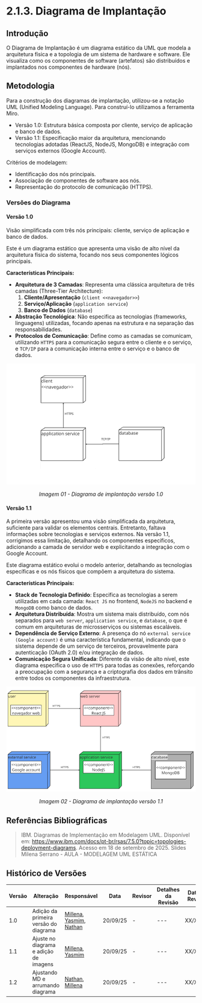 # 2.1.3. Diagrama de Implantação

## Introdução

O Diagrama de Implantação é um diagrama estático da UML que modela a arquitetura física e a topologia de um sistema de hardware e software. Ele visualiza como os componentes de software (artefatos) são distribuídos e implantados nos componentes de hardware (nós).

## Metodologia

Para a construção dos diagramas de implantação, utilizou-se a notação UML (Unified Modeling Language). Para construí-lo utilizamos a ferramenta Miro.

- Versão 1.0: Estrutura básica composta por cliente, serviço de aplicação e banco de dados.
- Versão 1.1: Especificação maior da arquitetura, mencionando tecnologias adotadas (ReactJS, NodeJS, MongoDB) e integração com serviços externos (Google Account).

Critérios de modelagem:

- Identificação dos nós principais.
- Associação de componentes de software aos nós.
- Representação do protocolo de comunicação (HTTPS).

### Versões do Diagrama

#### Versão 1.0

Visão simplificada com três nós principais: cliente, serviço de aplicação e banco de dados.

Este é um diagrama estático que apresenta uma visão de alto nível da arquitetura física do sistema, focando nos seus componentes lógicos principais.

**Características Principais:**

* **Arquitetura de 3 Camadas**: Representa uma clássica arquitetura de três camadas (Three-Tier Architecture):
    1.  **Cliente/Apresentação** (`client <<navegador>>`)
    2.  **Serviço/Aplicação** (`application service`)
    3.  **Banco de Dados** (`database`)
* **Abstração Tecnológica**: Não especifica as tecnologias (frameworks, linguagens) utilizadas, focando apenas na estrutura e na separação das responsabilidades.
* **Protocolos de Comunicação**: Define como as camadas se comunicam, utilizando `HTTPS` para a comunicação segura entre o cliente e o serviço, e `TCP/IP` para a comunicação interna entre o serviço e o banco de dados.

<div align="center">
  <img src="../Assets/diagrama-implantacao-v1.png" width="800" alt="Diagrama">
  <p><em>Imagem 01 - Diagrama de implantação versão 1.0 </em></p>
</div>

#### Versão 1.1

A primeira versão apresentou uma visão simplificada da arquitetura, suficiente para validar os elementos centrais. Entretanto, faltava informações sobre tecnologias e serviços externos.
Na versão 1.1, corrigimos essa limitação, detalhando os componentes específicos, adicionando a camada de servidor web e explicitando a integração com o Google Account.

Este diagrama estático evolui o modelo anterior, detalhando as tecnologias específicas e os nós físicos que compõem a arquitetura do sistema.

**Características Principais:**

* **Stack de Tecnologia Definido**: Especifica as tecnologias a serem utilizadas em cada camada: `React JS` no frontend, `NodeJS` no backend e `MongoDB` como banco de dados.
* **Arquitetura Distribuída**: Mostra um sistema mais distribuído, com nós separados para `web server`, `application service`, e `database`, o que é comum em arquiteturas de microsserviços ou sistemas escaláveis.
* **Dependência de Serviço Externo**: A presença do nó `external service (Google account)` é uma característica fundamental, indicando que o sistema depende de um serviço de terceiros, provavelmente para autenticação (OAuth 2.0) e/ou integração de dados.
* **Comunicação Segura Unificada**: Diferente da visão de alto nível, este diagrama especifica o uso de `HTTPS` para todas as conexões, reforçando a preocupação com a segurança e a criptografia dos dados em trânsito entre todos os componentes da infraestrutura.

<div align="center">
  <img src="../Assets/diagrama-implantacao-v1.1.png" width="800" alt="Diagrama">
  <p><em>Imagem 02 - Diagrama de implantação versão 1.1 </em></p>
</div>

## Referências Bibliográficas

> IBM. Diagramas de Implementação em Modelagem UML. Disponível em: https://www.ibm.com/docs/pt-br/rsas/7.5.0?topic=topologies-deployment-diagrams. Acesso em 18 de setembro de 2025.
> Slides Milena Serrano -  AULA - MODELAGEM UML ESTÁTICA

## Histórico de Versões

| Versão | Alteração | Responsável | Data | Revisor |  Detalhes da Revisão | Data da Revisão |
|--------|-----------|-------------|------|---------|----------------------|-----------------|
| 1.0 | Adição da primeira versão do diagrama | [Millena](https://github.com/MillenaQueiroz), [Yasmim](https://github.com/yaskisoba), [Nathan](https://github.com/nateejpg) | 20/09/25 | - | ---  | XX/XX/XX |
| 1.1 | Ajuste no diagrama e adição de imagens | [Millena](https://github.com/MillenaQueiroz), [Yasmim](https://github.com/yaskisoba) | 20/09/25 | - | ---  | XX/XX/XX |
| 1.2 | Ajustando MD e arrumando diagrama | [Nathan](https://github.com/nateejpg), [Millena](https://github.com/MillenaQueiroz) | 20/09/25 | - | ---  | XX/XX/XX |